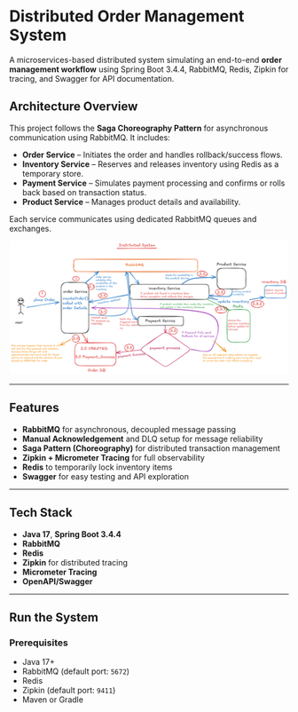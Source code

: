 # Distributed Order Management System

A microservices-based distributed system simulating an end-to-end **order management workflow** using Spring Boot 3.4.4, RabbitMQ, Redis, Zipkin for tracing, and Swagger for API documentation.

## Architecture Overview

This project follows the **Saga Choreography Pattern** for asynchronous communication using RabbitMQ. It includes:

- **Order Service** – Initiates the order and handles rollback/success flows.
- **Inventory Service** – Reserves and releases inventory using Redis as a temporary store.
- **Payment Service** – Simulates payment processing and confirms or rolls back based on transaction status.
- **Product Service** – Manages product details and availability.

Each service communicates using dedicated RabbitMQ queues and exchanges.

![Architecture Diagram](Untitled-2025-04-07-2015.png) <!-- Replace `architecture.png` with your image file name -->

---

## Features

- **RabbitMQ** for asynchronous, decoupled message passing
- **Manual Acknowledgement** and DLQ setup for message reliability
- **Saga Pattern (Choreography)** for distributed transaction management
- **Zipkin + Micrometer Tracing** for full observability
- **Redis** to temporarily lock inventory items
- **Swagger** for easy testing and API exploration

---

## Tech Stack

- **Java 17**, **Spring Boot 3.4.4**
- **RabbitMQ**
- **Redis**
- **Zipkin** for distributed tracing
- **Micrometer Tracing**
- **OpenAPI/Swagger**

---

## Run the System

### Prerequisites

- Java 17+
- RabbitMQ (default port: `5672`)
- Redis 
- Zipkin (default port: `9411`)
- Maven or Gradle
